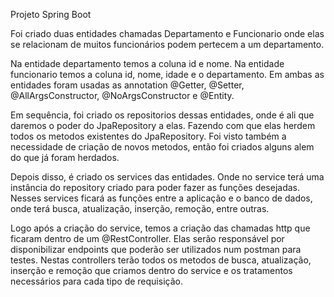 Projeto Spring Boot

Foi criado duas entidades chamadas Departamento e Funcionario onde elas se relacionam de muitos funcionários podem pertecem a um departamento. 

Na entidade departamento temos a coluna id e nome.
Na entidade funcionario temos a coluna id, nome, idade e o departamento.
Em ambas as entidades foram usadas as annotation @Getter, @Setter, @AllArgsConstructor, @NoArgsConstructor e @Entity. 

Em sequência, foi criado os repositorios dessas entidades, onde é ali que daremos o poder do JpaRepository a elas. Fazendo com que elas herdem todos os metodos existentes do JpaRepository.
Foi visto também a necessidade de criação de novos metodos, então foi criados alguns alem do que já foram herdados.

Depois disso, é criado os services das entidades. Onde no service terá uma instância do repository criado para poder fazer as funções desejadas. 
Nesses services ficará as funções entre a aplicação e o banco de dados, onde terá busca, atualização, inserção, remoção, entre outras.

Logo após a criação do service, temos a criação das chamadas http que ficaram dentro de um @RestController. Elas serão responsável por disponibilizar endpoints que poderão ser utilizados num postman para testes. 
Nestas controllers terão todos os metodos de busca, atualização, inserção e remoção que criamos dentro do service e os tratamentos necessários para cada tipo de requisição.

